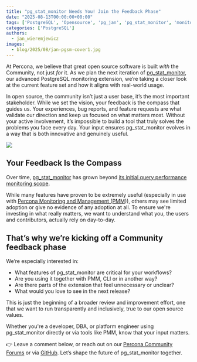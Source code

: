 ```yaml
---
title: "pg_stat_monitor Needs You! Join the Feedback Phase"
date: "2025-08-13T00:00:00+00:00"
tags: ['PostgreSQL', 'Opensource', 'pg_jan', 'pg_stat_monitor', 'monitoring']
categories: ['PostgreSQL']
authors:
  - jan_wieremjewicz
images:
  - blog/2025/08/jan-pgsm-cover1.jpg
---
```


At Percona, we believe that great open source software is built *with* the Community, not just *for* it. As we plan the next iteration of [pg_stat_monitor](https://github.com/percona/pg_stat_monitor), our advanced PostgreSQL monitoring extension, we’re taking a closer look at the current feature set and how it aligns with real-world usage.

In open source, the community isn’t just a user base, it’s the most important stakeholder. While we set the vision, your feedback is the compass that guides us. Your experiences, bug reports, and feature requests are what validate our direction and keep us focused on what matters most. Without your active involvement, it’s impossible to build a tool that truly solves the problems you face every day. Your input ensures pg_stat_monitor evolves in a way that is both innovative and genuinely useful.

![](blog/2025/08/jan-ask_not_PostgreSQL.png)

## Your Feedback Is the Compass

Over time, [pg_stat_monitor](https://docs.percona.com/pg-stat-monitor/) has grown beyond [its initial query performance monitoring scope](https://www.percona.com/blog/understand-your-postgresql-workloads-better-with-pg_stat_monitor/). 

While many features have proven to be extremely useful (especially in use with [Percona Monitoring and Management (PMM](https://docs.percona.com/percona-monitoring-and-management/2/setting-up/client/postgresql.html#pg_stat_monitor))), others may see limited adoption or give no evidence of any adoption at all. To ensure we're investing in what really matters, we want to understand what you, the users and contributors, actually rely on day-to-day. 

## That’s why we’re kicking off a Community feedback phase

We’re especially interested in:
* What features of pg_stat_monitor are critical for your workflows?
* Are you using it together with PMM, CLI or in another way?
* Are there parts of the extension that feel unnecessary or unclear?
* What would you love to see in the next release?

This is just the beginning of a broader review and improvement effort, one that we want to run transparently and inclusively, true to our open source values.

Whether you're a developer, DBA, or platform engineer using pg_stat_monitor directly or via tools like PMM, know that your input matters.

👉 Leave a comment below, or reach out on our [Percona Community Forums](https://forums.percona.com/c/postgresql/pg-stat-monitor/69) or via [GitHub](https://github.com/percona/pg_stat_monitor/issues).
Let’s shape the future of pg_stat_monitor together.
